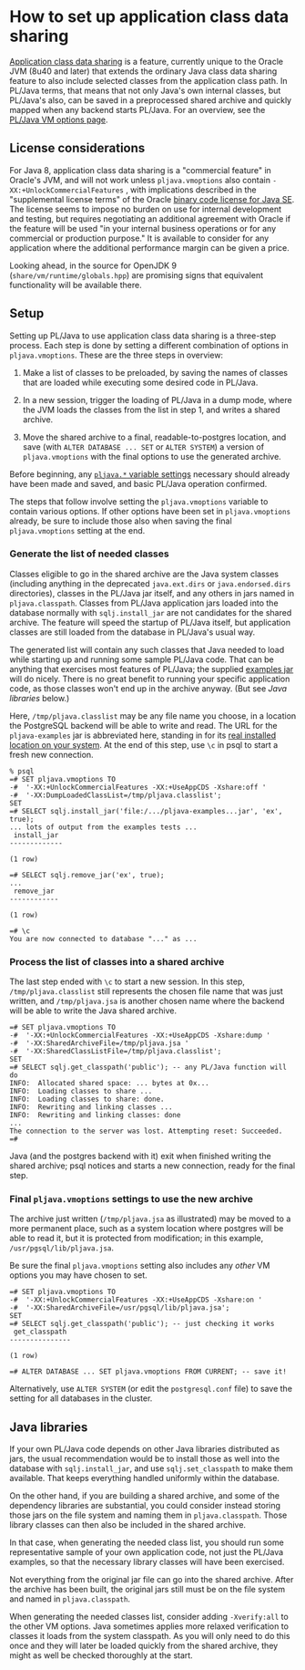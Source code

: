 # How to set up application class data sharing

[Application class data sharing][appcds] is a feature, currently unique
to the Oracle JVM (8u40 and later) that extends the ordinary Java class
data sharing feature to also include selected classes from the application
class path. In PL/Java terms, that means that not only Java's own internal
classes, but PL/Java's also, can be saved in a preprocessed shared archive
and quickly mapped when any backend starts PL/Java. For an overview, see
the [PL/Java VM options page][vmop].

[appcds]: http://docs.oracle.com/javase/8/docs/technotes/tools/unix/java.html#app_class_data_sharing
[vmop]: vmoptions.html
[bcl]: http://www.oracle.com/technetwork/java/javase/terms/license/index.html

## License considerations

For Java 8, application class data sharing is a "commercial feature" in
Oracle's JVM, and will not work unless `pljava.vmoptions` also contain
`-XX:+UnlockCommercialFeatures` , with implications described in the
"supplemental license terms" of the Oracle
[binary code license for Java SE][bcl]. The license seems
to impose no burden on use for internal development and testing, but requires
negotiating an additional agreement with Oracle if the feature will be used
"in your internal business operations or for any commercial or production
purpose." It is available to consider for any application where the
additional performance margin can be given a price.

Looking ahead, in the source for OpenJDK 9 (`share/vm/runtime/globals.hpp`)
are promising signs that equivalent functionality will be available there.

## Setup

Setting up PL/Java to use application class data sharing is a three-step
process. Each step is done by setting a different combination of options
in `pljava.vmoptions`. These are the three steps in overview:

1. Make a list of classes to be preloaded, by saving the names of classes
    that are loaded while executing some desired code in PL/Java.

2. In a new session, trigger the loading of PL/Java in a dump mode, where
    the JVM loads the classes from the list in step 1, and writes a
    shared archive.

3. Move the shared archive to a final, readable-to-postgres location,
    and save (with `ALTER DATABASE ... SET` or `ALTER SYSTEM`) a version
    of `pljava.vmoptions` with the final options to use the generated archive.

Before beginning, any [`pljava.*` variable settings][gucs] necessary should
already have been made and saved, and basic PL/Java operation confirmed.

[gucs]: ../use/variables.html

The steps that follow involve setting the `pljava.vmoptions` variable to
contain various options. If other options have been set in
`pljava.vmoptions` already, be sure to include those also when saving the
final `pljava.vmoptions` setting at the end.

### Generate the list of needed classes

Classes eligible to go in the shared archive are the Java system classes
(including anything in the deprecated `java.ext.dirs` or `java.endorsed.dirs`
directories), classes in the PL/Java jar itself, and any others in jars named in
`pljava.classpath`. Classes from PL/Java application jars loaded into the
database normally with `sqlj.install_jar` are not candidates for the shared
archive. The feature will speed the startup of PL/Java itself, but application
classes are still loaded from the database in PL/Java's usual way.

The generated list will contain any such classes that Java needed to load
while starting up and running some sample PL/Java code. That can be anything
that exercises most features of PL/Java; the supplied [examples jar][exj]
will do nicely. There is no great benefit to running your specific application
code, as those classes won't end up in the archive anyway. (But see *Java
libraries* below.)

Here, `/tmp/pljava.classlist` may be any file name you choose, in a location
the PostgreSQL backend will be able to write and read. The URL for the
`pljava-examples` jar is abbreviated here, standing in for its
[real installed location on your system][exj]. At the end of this step,
use `\c` in psql to start a fresh new connection.

[exj]: ../examples/examples.html

```
% psql
=# SET pljava.vmoptions TO
-#  '-XX:+UnlockCommercialFeatures -XX:+UseAppCDS -Xshare:off '
-#  '-XX:DumpLoadedClassList=/tmp/pljava.classlist';
SET
=# SELECT sqlj.install_jar('file:/.../pljava-examples...jar', 'ex', true);
... lots of output from the examples tests ...
 install_jar 
-------------
 
(1 row)

=# SELECT sqlj.remove_jar('ex', true);
...
 remove_jar 
------------
 
(1 row)

=# \c
You are now connected to database "..." as ...
```

### Process the list of classes into a shared archive

The last step ended with `\c` to start a new session. In this step,
`/tmp/pljava.classlist` still represents the chosen file name that was
just written, and `/tmp/pljava.jsa` is another chosen name where the
backend will be able to write the Java shared archive.

```
=# SET pljava.vmoptions TO
-#  '-XX:+UnlockCommercialFeatures -XX:+UseAppCDS -Xshare:dump '
-#  '-XX:SharedArchiveFile=/tmp/pljava.jsa '
-#  '-XX:SharedClassListFile=/tmp/pljava.classlist';
SET
=# SELECT sqlj.get_classpath('public'); -- any PL/Java function will do
INFO:  Allocated shared space: ... bytes at 0x...
INFO:  Loading classes to share ...
INFO:  Loading classes to share: done.
INFO:  Rewriting and linking classes ...
INFO:  Rewriting and linking classes: done
...
The connection to the server was lost. Attempting reset: Succeeded.
=# 
```

Java (and the postgres backend with it) exit when finished writing the
shared archive; psql notices and starts a new connection, ready for
the final step.

### Final `pljava.vmoptions` settings to use the new archive

The archive just written (`/tmp/pljava.jsa` as illustrated) may be moved
to a more permanent place, such as a system location where postgres will
be able to read it, but it is protected from modification; in this
example, `/usr/pgsql/lib/pljava.jsa`.

Be sure the final `pljava.vmoptions` setting also includes any *other*
VM options you may have chosen to set.

```
=# SET pljava.vmoptions TO
-#  '-XX:+UnlockCommercialFeatures -XX:+UseAppCDS -Xshare:on '
-#  '-XX:SharedArchiveFile=/usr/pgsql/lib/pljava.jsa';
SET
=# SELECT sqlj.get_classpath('public'); -- just checking it works
 get_classpath 
---------------
 
(1 row)

=# ALTER DATABASE ... SET pljava.vmoptions FROM CURRENT; -- save it!
```

Alternatively, use `ALTER SYSTEM` (or edit the `postgresql.conf` file)
to save the setting for all databases in the cluster.

## Java libraries

If your own PL/Java code depends on other Java libraries distributed as
jars, the usual recommendation would be to install those as well into the
database with `sqlj.install_jar`, and use `sqlj.set_classpath` to make them
available. That keeps everything handled uniformly within the database.

On the other hand, if you are building a shared archive, and some of the
dependency libraries are substantial, you could consider instead storing
those jars on the file system and naming them in `pljava.classpath`. Those
library classes can then also be included in the shared archive.

In that case, when generating the needed class list, you should run some
representative sample of your own application code, not just the PL/Java
examples, so that the necessary library classes will have been exercised.

Not everything from the original jar file can go into the shared archive.
After the archive has been built, the original jars still must be on the
file system and named in `pljava.classpath`.

When generating the needed classes list, consider adding `-Xverify:all` to
the other VM options. Java sometimes applies more relaxed verification to
classes it loads from the system classpath. As you will only need to do this
once and they will later be loaded quickly from the shared archive, they
might as well be checked thoroughly at the start.
